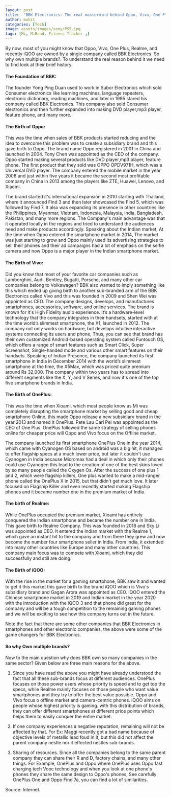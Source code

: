 ```yaml
---
layout: post
title:  "BBK Electronics: The real mastermind behind Oppo, Vivo, One Plus, Realme and iQOO"
author: mohit
categories: [Tech]
image: assets/images/sony/PS5.jpg
tags: [Mi, MiBand, Fitness Tracker ,]
---
```

By now, most of you might know that Oppo, Vivo, One Plus, Realme, and recently iQOO are owned by a single company called BBK Electronics. So why own multiple brands?. To understand the real reason behind it we need to find look at their brief history.

#### The Foundation of BBK:

The founder Yong Ping Duan used to work in Subor Electronics which sold Consumer electronics like learning machines, language repeaters, electronic dictionary, reading machines, and later in 1995 stared his company called BBK Electronics. This company also sold Consumer electronics and then further expanded into making DVD player,mp3 player, feature phone, and many more.
#### The Birth of Oppo:

This was the time when sales of BBK products started reducing and the idea to overcome this problem was to create a subsidiary brand and this gave birth to Oppo. The brand name Oppo registered in 2001 in China and launched in 2004. Tony Chen was appointed as the CEO of the company. Oppo started making several products like DVD player,mp3 player, feature phone. The first product that they sold was OPPO OPDV971H, which was a Universal DVD player. The company entered the mobile market in the year 2008 and just within five years it became the second most profitable company in China in 2013 among the players like ZTE, Huawei, Lenovo, and Xiaomi.

The brand started it's international expansion in 2010 starting with Thailand, where it announced Find 3 and then later showcased the Find 5, which was followed by Find 7. It also was expanding its presence in other countries like the Philippines, Myanmar, Vietnam, Indonesia, Malaysia, India, Bangladesh, Pakistan, and many more regions. The Company's main advantage was that it operated locally in the regions and tried to understand the audiences need and make products accordingly. Speaking about the Indian market, At the time when Oppo entered the smartphone market in 2014, The market was just starting to grow and Oppo mainly used its advertising strategies to sell their phones and their ad campaigns had a lot of emphasis on the selfie camera and now Oppo is a major player in the Indian smartphone market.  

#### The Birth of Vivo:

Did you know that most of your favorite car companies such as Lamborghini, Audi, Bentley, Bugatti, Porsche, and many other car companies belong to Volkswagen? BBK also wanted to imply something like this which ended up giving birth to another sub-branded arm of the BBK Electronics called Vivo and this was founded in 2009 and Shen Wei was appointed as CEO. The company designs, develops, and manufactures smartphones, accessories, software, and online services. The brand is known for it's High Fidelity audio experience. It’s a hardware-level technology that the company integrates in their handsets, started with at the time world’s slimmest smartphone, the X1, launched in 2012. The company not only works on hardware, but develops intuitive interactive systems connecting its users and phone, Thus, you can see that brand has their own customized Android-based operating system called Funtouch OS, which offers a range of smart features such as Smart Click, Super Screenshot, Single-handed mode and various other smart features on their handsets. Speaking of Indian Presence, the company launched its first smartphone in India in December 2014 with the world’s slimmest smartphone at the time, the X5Max, which was priced quite premium around Rs 32,000. The company within two years has to spread into different segments like the X, Y, and V Series, and now it's one of the top five smartphone brands in India.

#### The Birth of OnePlus:

This was the time when Xioami, which most people know as Mi was completely disrupting the smartphone market by selling good and cheap smartphone Online, this made Oppo release a new subsidiary brand in the year 2013 and named it OnePlus. Pete Lau Carl Pei was appointed as the CEO of One Plus. OnePlus followed the same strategy of selling phones online for cheaper price will Oppo and Vivo focus on the Offline market. 

The company launched its first smartphone OnePlus One in the year 2014, which came with Cyanogen OS based on android was a big hit, it managed to offer flagship specs at a much lower price, but later it couldn't use Cyanogen in India because Micromax had a deal in which only their phones could use Cyanogen this lead to the creation of one of the best skins loved by so many people called the Oxygen Os. After the success of one plus 1 and 2, which were flagship killers, One plus wanted to make a mid-ranger phone called the OnePlus X in 2015, but that didn't get much love. It later focused on Flagship Killer and even recently started making Flagship phones and it became number one in the premium market of India.

#### The birth of Realme:

While OnePlus occupied the premium market, Xioami has entirely conquered the Indian smartphone and became the number one in India. This gave birth to Realme Company. This was founded in 2018 and Sky Li was appointed as CEO. It entered the Indian market with the Realme 1, which gave an instant hit to the company and from there they grew and now become the number four smartphone seller in India. From India, it extended into many other countries like Europe and many other countries. This company main focus was to compete with Xioami, which they did successfully and still are doing.

#### The Birth of iQOO:

With the rise in the market for a gaming smartphone, BBK saw it and wanted to get it this market this gave birth to the brand iQOO which is Vivo's subsidiary brand and Gagan Arora was appointed as CEO. iQOO entered the Chinese smartphone market in 2019 and Indian market in the year 2020 with the introduction with the iQOO 3 and that phone did great for the company and will be a tough competition to the remaining gaming phones and we will be exciting to see how this company turns out in the future.

Note the fact that there are some other companies that BBK Electronics in smartphones and other electronic companies, the above were some of the game changers for BBK Electronics.

#### So why Own multiple brands?

Now to the main question why does BBK own so many companies in the same sector? Given below are three main reasons for the above.

1. Since you have read the above you might have already understood the fact that all these sub-brands focus at different audiences. OnePlus focuses on those power users whose priority is speed and to get top the specs, while Realme mainly focuses on those people who want value smartphones and they try to offer the best value possible. Oppo and Vivo focus o  offline market and camera-centric phones. iQOO aims on people whose highest priority is gaming. with this distribution of brands, they can offer different smartphones at different price points which helps them to easily conquer the entire market.

2. If one company experiences a negative reputation, remaining will not be affected by that.
For Ex: Maggi recently got a bad name because of objective levels of metallic lead foud in it, but this did not affect the parent company nestle nor it effected nestles sub-brands.

3. Sharing of resources. Since all the companies belong to the same parent company they can share their R and D, factory chains, and many other things. 
For Example, OnePlus and Oppo where OnePlus uses Oppo fast charging tech Vooc technology and when you look at one phone's phones they share the same design to Oppo's phones, See carefully OnePlus One and Oppo Find 7a, you can find a lot of similarities. 

Source: Internet.
